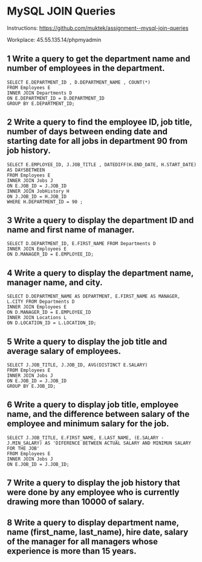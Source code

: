 # MySQL JOIN Queries

Instructions: https://github.com/muktek/assignment--mysql-join-queries

Workplace: 45.55.135.14/phpmyadmin

## 1 Write a query to get the department name and number of employees in the department.

```
SELECT E.DEPARTMENT_ID , D.DEPARTMENT_NAME , COUNT(*)
FROM Employees E
INNER JOIN Departments D
ON E.DEPARTMENT_ID = D.DEPARTMENT_ID
GROUP BY E.DEPARTMENT_ID;
```

## 2 Write a query to find the employee ID, job title, number of days between ending date and starting date for all jobs in department 90 from job history.

```
SELECT E.EMPLOYEE_ID, J.JOB_TITLE , DATEDIFF(H.END_DATE, H.START_DATE) AS DAYSBETWEEN
FROM Employees E
INNER JOIN Jobs J
ON E.JOB_ID = J.JOB_ID 
INNER JOIN JobHistory H
ON J.JOB_ID = H.JOB_ID
WHERE H.DEPARTMENT_ID = 90 ;
```

## 3 Write a query to display the department ID and name and first name of manager.

```
SELECT D.DEPARTMENT_ID, E.FIRST_NAME FROM Departments D
INNER JOIN Employees E
ON D.MANAGER_ID = E.EMPLOYEE_ID; 
```

## 4 Write a query to display the department name, manager name, and city.

```
SELECT D.DEPARTMENT_NAME AS DEPARTMENT, E.FIRST_NAME AS MANAGER, L.CITY FROM Departments D
INNER JOIN Employees E
ON D.MANAGER_ID = E.EMPLOYEE_ID
INNER JOIN Locations L
ON D.LOCATION_ID = L.LOCATION_ID;
```

## 5 Write a query to display the job title and average salary of employees.

```
SELECT J.JOB_TITLE, J.JOB_ID, AVG(DISTINCT E.SALARY)
FROM Employees E
INNER JOIN Jobs J
ON E.JOB_ID = J.JOB_ID
GROUP BY E.JOB_ID;
```

## 6 Write a query to display job title, employee name, and the difference between salary of the employee and minimum salary for the job.

```
SELECT J.JOB_TITLE, E.FIRST_NAME, E.LAST_NAME, (E.SALARY - J.MIN_SALARY) AS 'DIFERENCE BETWEEN ACTUAL SALARY AND MINIMUN SALARY FOR THE JOB'
FROM Employees E
INNER JOIN Jobs J
ON E.JOB_ID = J.JOB_ID;
```

## 7 Write a query to display the job history that were done by any employee who is currently drawing more than 10000 of salary.

## 8 Write a query to display department name, name (first_name, last_name), hire date, salary of the manager for all managers whose experience is more than 15 years.

